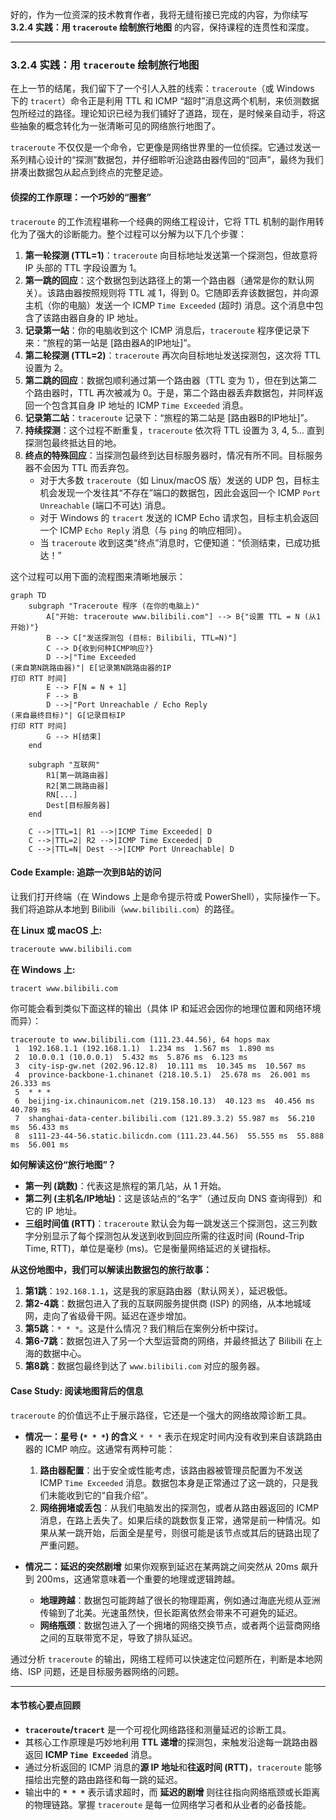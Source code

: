 好的，作为一位资深的技术教育作者，我将无缝衔接已完成的内容，为你续写 **3.2.4 实践：用 `traceroute` 绘制旅行地图** 的内容，保持课程的连贯性和深度。

---

### 3.2.4 实践：用 `traceroute` 绘制旅行地图

在上一节的结尾，我们留下了一个引人入胜的线索：`traceroute`（或 Windows 下的 `tracert`）命令正是利用 TTL 和 ICMP “超时”消息这两个机制，来侦测数据包所经过的路径。理论知识已经为我们铺好了道路，现在，是时候亲自动手，将这些抽象的概念转化为一张清晰可见的网络旅行地图了。

`traceroute` 不仅仅是一个命令，它更像是网络世界里的一位侦探。它通过发送一系列精心设计的“探测”数据包，并仔细聆听沿途路由器传回的“回声”，最终为我们拼凑出数据包从起点到终点的完整足迹。

#### 侦探的工作原理：一个巧妙的“圈套”

`traceroute` 的工作流程堪称一个经典的网络工程设计，它将 TTL 机制的副作用转化为了强大的诊断能力。整个过程可以分解为以下几个步骤：

1.  **第一轮探测 (TTL=1)**：`traceroute` 向目标地址发送第一个探测包，但故意将 IP 头部的 TTL 字段设置为 1。
2.  **第一跳的回应**：这个数据包到达路径上的第一个路由器（通常是你的默认网关）。该路由器按照规则将 TTL 减 1，得到 0。它随即丢弃该数据包，并向源主机（你的电脑）发送一个 ICMP `Time Exceeded` (超时) 消息。这个消息中包含了该路由器自身的 IP 地址。
3.  **记录第一站**：你的电脑收到这个 ICMP 消息后，`traceroute` 程序便记录下来：“旅程的第一站是 [路由器A的IP地址]”。
4.  **第二轮探测 (TTL=2)**：`traceroute` 再次向目标地址发送探测包，这次将 TTL 设置为 2。
5.  **第二跳的回应**：数据包顺利通过第一个路由器（TTL 变为 1），但在到达第二个路由器时，TTL 再次被减为 0。于是，第二个路由器丢弃数据包，并同样返回一个包含其自身 IP 地址的 ICMP `Time Exceeded` 消息。
6.  **记录第二站**：`traceroute` 记录下：“旅程的第二站是 [路由器B的IP地址]”。
7.  **持续探测**：这个过程不断重复，`traceroute` 依次将 TTL 设置为 3, 4, 5... 直到探测包最终抵达目的地。
8.  **终点的特殊回应**：当探测包最终到达目标服务器时，情况有所不同。目标服务器不会因为 TTL 而丢弃包。
    *   对于大多数 `traceroute`（如 Linux/macOS 版）发送的 UDP 包，目标主机会发现一个发往其“不存在”端口的数据包，因此会返回一个 ICMP `Port Unreachable` (端口不可达) 消息。
    *   对于 Windows 的 `tracert` 发送的 ICMP Echo 请求包，目标主机会返回一个 ICMP `Echo Reply` 消息（与 `ping` 的响应相同）。
    *   当 `traceroute` 收到这类“终点”消息时，它便知道：“侦测结束，已成功抵达！”

这个过程可以用下面的流程图来清晰地展示：

```mermaid
graph TD
    subgraph "Traceroute 程序 (在你的电脑上)"
        A["开始: traceroute www.bilibili.com"] --> B{"设置 TTL = N (从1开始)"}
        B --> C["发送探测包 (目标: Bilibili, TTL=N)"]
        C --> D{收到何种ICMP响应?}
        D -->|"Time Exceeded
(来自第N跳路由器)"| E[记录第N跳路由器的IP
打印 RTT 时间]
        E --> F[N = N + 1]
        F --> B
        D -->|"Port Unreachable / Echo Reply
(来自最终目标)"| G[记录目标IP
打印 RTT 时间]
        G --> H[结束]
    end

    subgraph "互联网"
        R1[第一跳路由器]
        R2[第二跳路由器]
        RN[...]
        Dest[目标服务器]
    end

    C -->|TTL=1| R1 -->|ICMP Time Exceeded| D
    C -->|TTL=2| R2 -->|ICMP Time Exceeded| D
    C -->|TTL=N| Dest -->|ICMP Port Unreachable| D
```

#### Code Example: 追踪一次到B站的访问

让我们打开终端（在 Windows 上是命令提示符或 PowerShell），实际操作一下。我们将追踪从本地到 Bilibili（`www.bilibili.com`）的路径。

**在 Linux 或 macOS 上:**
```bash
traceroute www.bilibili.com
```

**在 Windows 上:**
```bash
tracert www.bilibili.com
```

你可能会看到类似下面这样的输出（具体 IP 和延迟会因你的地理位置和网络环境而异）：

```text
traceroute to www.bilibili.com (111.23.44.56), 64 hops max
 1  192.168.1.1 (192.168.1.1)  1.234 ms  1.567 ms  1.890 ms
 2  10.0.0.1 (10.0.0.1)  5.432 ms  5.876 ms  6.123 ms
 3  city-isp-gw.net (202.96.12.8)  10.111 ms  10.345 ms  10.567 ms
 4  province-backbone-1.chinanet (218.10.5.1)  25.678 ms  26.001 ms  26.333 ms
 5  * * *
 6  beijing-ix.chinaunicom.net (219.158.10.13)  40.123 ms  40.456 ms  40.789 ms
 7  shanghai-data-center.bilibili.com (121.89.3.2) 55.987 ms  56.210 ms  56.433 ms
 8  s111-23-44-56.static.bilicdn.com (111.23.44.56)  55.555 ms  55.888 ms  56.001 ms
```

**如何解读这份“旅行地图”？**

*   **第一列 (跳数)**：代表这是旅程的第几站，从 1 开始。
*   **第二列 (主机名/IP地址)**：这是该站点的“名字”（通过反向 DNS 查询得到）和它的 IP 地址。
*   **三组时间值 (RTT)**：`traceroute` 默认会为每一跳发送三个探测包，这三列数字分别显示了每个探测包从发送到收到回应所需的往返时间 (Round-Trip Time, RTT)，单位是毫秒 (ms)。它是衡量网络延迟的关键指标。

**从这份地图中，我们可以解读出数据包的旅行故事：**
1.  **第1跳**：`192.168.1.1`，这是我的家庭路由器（默认网关），延迟极低。
2.  **第2-4跳**：数据包进入了我的互联网服务提供商 (ISP) 的网络，从本地城域网，走向了省级骨干网。延迟在逐步增加。
3.  **第5跳**：`* * *`。这是什么情况？我们稍后在案例分析中探讨。
4.  **第6-7跳**：数据包进入了另一个大型运营商的网络，并最终抵达了 Bilibili 在上海的数据中心。
5.  **第8跳**：数据包最终到达了 `www.bilibili.com` 对应的服务器。

#### Case Study: 阅读地图背后的信息

`traceroute` 的价值远不止于展示路径，它还是一个强大的网络故障诊断工具。

*   **情况一：星号 (`* * *`) 的含义**
    `* * *` 表示在规定时间内没有收到来自该跳路由器的 ICMP 响应。这通常有两种可能：
    1.  **路由器配置**：出于安全或性能考虑，该路由器被管理员配置为不发送 ICMP `Time Exceeded` 消息。数据包本身是正常通过了这一跳的，只是我们未能收到它的“自我介绍”。
    2.  **网络拥堵或丢包**：从我们电脑发出的探测包，或者从路由器返回的 ICMP 消息，在路上丢失了。如果后续的跳数恢复正常，通常是前一种情况。如果从某一跳开始，后面全是星号，则很可能是该节点或其后的链路出现了严重问题。

*   **情况二：延迟的突然剧增**
    如果你观察到延迟在某两跳之间突然从 20ms 飙升到 200ms，这通常意味着一个重要的地理或逻辑跨越。
    *   **地理跨越**：数据包可能跨越了很长的物理距离，例如通过海底光缆从亚洲传输到了北美。光速虽然快，但长距离依然会带来不可避免的延迟。
    *   **网络瓶颈**：数据包进入了一个拥堵的网络交换节点，或者两个运营商网络之间的互联带宽不足，导致了排队延迟。

通过分析 `traceroute` 的输出，网络工程师可以快速定位问题所在，判断是本地网络、ISP 问题，还是目标服务器网络的问题。

---

#### 本节核心要点回顾

*   **`traceroute`/`tracert`** 是一个可视化网络路径和测量延迟的诊断工具。
*   其核心工作原理是巧妙地利用 **TTL 递增**的探测包，来触发沿途每一跳路由器返回 **ICMP `Time Exceeded`** 消息。
*   通过分析返回的 ICMP 消息的**源 IP 地址**和**往返时间 (RTT)**，`traceroute` 能够描绘出完整的路由路径和每一跳的延迟。
*   输出中的 **`* * *`** 表示请求超时，而 **延迟的剧增** 则往往指向网络瓶颈或长距离的物理链路。掌握 `traceroute` 是每一位网络学习者和从业者的必备技能。